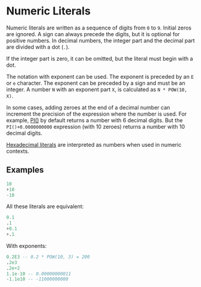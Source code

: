 # Numeric Literals

Numeric literals are written as a sequence of digits from `0` to `9`. Initial zeros are ignored. A sign can always precede the digits, but it is optional for positive numbers. In decimal numbers, the integer part and the decimal part are divided with a dot (`.`).

If the integer part is zero, it can be omitted, but the literal must begin with a dot.

The notation with exponent can be used. The exponent is preceded by an `E` or `e` character. The exponent can be preceded by a sign and must be an integer. A number `N` with an exponent part `X`, is calculated as `N * POW(10, X)`.

In some cases, adding zeroes at the end of a decimal number can increment the precision of the expression where the number is used. For example, [PI()](/built-in-functions/numeric-functions/pi/) by default returns a number with 6 decimal digits. But the `PI()+0.0000000000` expression (with 10 zeroes) returns a number with 10 decimal digits.

[Hexadecimal literals](/sql-statements-structure/sql-language-structure/hexadecimal-literals/) are interpreted as numbers when used in numeric contexts.

## Examples

```sql
10
+10
-10
```

All these literals are equivalent:

```sql
0.1
.1
+0.1
+.1
```

With exponents:

```sql
0.2E3 -- 0.2 * POW(10, 3) = 200
.2e3
.2e+2
1.1e-10 -- 0.00000000011
-1.1e10 -- -11000000000
```